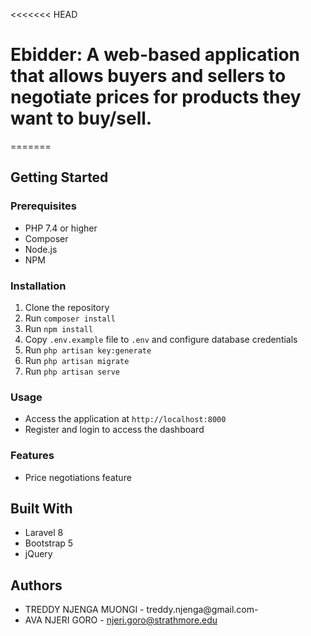 <<<<<<< HEAD

# Ebidder: A web-based application that allows buyers and sellers to negotiate prices for products they want to buy/sell.
=======

## Getting Started

### Prerequisites

- PHP 7.4 or higher
- Composer
- Node.js
- NPM

### Installation

1. Clone the repository
2. Run `composer install`
3. Run `npm install`
4. Copy `.env.example` file to `.env` and configure database credentials
5. Run `php artisan key:generate`
6. Run `php artisan migrate`
7. Run `php artisan serve`

### Usage

- Access the application at `http://localhost:8000`
- Register and login to access the dashboard

### Features

- Price negotiations feature

## Built With

- Laravel 8
- Bootstrap 5
- jQuery

## Authors

- TREDDY NJENGA MUONGI - treddy.njenga@gmail.com- 
- AVA NJERI GORO - njeri.goro@strathmore.edu
